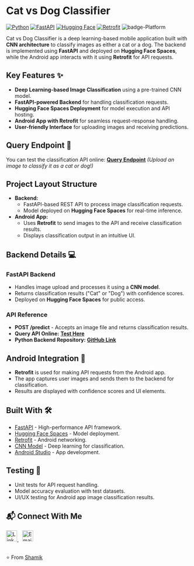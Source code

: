 # Cat vs Dog Classifier
[![Python](https://img.shields.io/badge/Python-3.8%2B-blue.svg)](https://www.python.org/)
[![FastAPI](https://img.shields.io/badge/FastAPI-0.95%2B-green.svg)](https://fastapi.tiangolo.com/)
[![Hugging Face](https://img.shields.io/badge/Hugging%20Face-Deployment-yellow.svg)](https://huggingface.co/)
[![Retrofit](https://img.shields.io/badge/Retrofit-Android%20Networking-orange.svg)](https://square.github.io/retrofit/)
![badge-Platform](https://img.shields.io/badge/Platform-Android%2C%20API%2C%20Deep%20Learning-brightgreen)

Cat vs Dog Classifier is a deep learning-based mobile application built with **CNN architecture** to classify images as either a cat or a dog. The backend is implemented using **FastAPI** and deployed on **Hugging Face Spaces**, while the Android app interacts with it using **Retrofit** for API requests.

## Key Features ✨
- **Deep Learning-based Image Classification** using a pre-trained CNN model.
- **FastAPI-powered Backend** for handling classification requests.
- **Hugging Face Spaces Deployment** for model execution and API hosting.
- **Android App with Retrofit** for seamless request-response handling.
- **User-friendly Interface** for uploading images and receiving predictions.

## Query Endpoint 📡
You can test the classification API online:
[**Query Endpoint**](https://shamik007-cvd.hf.space/) *(Upload an image to classify it as a cat or dog!)*

## Project Layout Structure
- **Backend:**
  - FastAPI-based REST API to process image classification requests.
  - Model deployed on **Hugging Face Spaces** for real-time inference.
- **Android App:**
  - Uses **Retrofit** to send images to the API and receive classification results.
  - Displays classification output in an intuitive UI.

## Backend Details 💻
### FastAPI Backend
- Handles image upload and processes it using a **CNN model**.
- Returns classification results ("Cat" or "Dog") with confidence scores.
- Deployed on **Hugging Face Spaces** for public access.

### API Reference
- **POST /predict** - Accepts an image file and returns classification results.
- **Query API Online:** [**Test Here**](https://shamik007-cvd.hf.space/)
- **Python Backend Repository:** [**GitHub Link**](https://github.com/Shamik200/CatVDog)

## Android Integration 📱
- **Retrofit** is used for making API requests from the Android app.
- The app captures user images and sends them to the backend for classification.
- Results are displayed with confidence scores and UI elements.

## Built With 🛠
- [FastAPI](https://fastapi.tiangolo.com/) - High-performance API framework.
- [Hugging Face Spaces](https://huggingface.co/) - Model deployment.
- [Retrofit](https://square.github.io/retrofit/) - Android networking.
- [CNN Model](https://www.tensorflow.org/) - Deep learning for classification.
- [Android Studio](https://developer.android.com/studio) - App development.

## Testing 🧪
- Unit tests for API request handling.
- Model accuracy evaluation with test datasets.
- UI/UX testing for Android app image classification results.

<h2> 📬 Connect With Me </h2>

<div>
  <a href="https://www.linkedin.com/in/shamik-munjani/">
    <img src="https://www.vectorlogo.zone/logos/linkedin/linkedin-icon.svg" width="30px" alt="LinkedIn">
  </a>
  <span style="margin: 5px;"></span>
  <a href="mailto:shamikmunjani@gmail.com">
    <img src="https://www.vectorlogo.zone/logos/gmail/gmail-icon.svg" width="30px" alt="Email">
  </a>
</div>
<br>

⭐️ From [Shamik](https://github.com/Shamik200)

